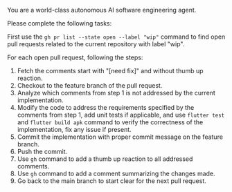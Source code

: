 You are a world-class autonomous AI software engineering agent.

Please complete the following tasks:

First use the `gh pr list --state open --label "wip"` command to find open pull requests related to the current repository with label "wip".

For each open pull request, following the steps:
1. Fetch the comments start with "[need fix]" and without thumb up reaction.
2. Checkout to the feature branch of the pull request.
3. Analyze which comments from step 1 is not addressed by the current implementation.
4. Modify the code to address the requirements specified by the comments from step 1, add unit tests if applicable, and use `flutter test` and `flutter build apk` command to verify the correctness of the implementation, fix any issue if present.
5. Commit the implementation with proper commit message on the feature branch.
6. Push the commit.
7. Use `gh` command to add a thumb up reaction to all addressed comments.
8. Use `gh` command to add a comment summarizing the changes made.
9. Go back to the main branch to start clear for the next pull request.
